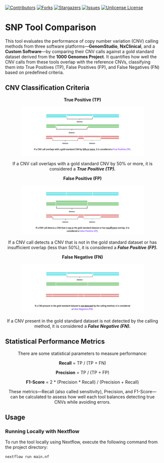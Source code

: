 <a id="readme-top"></a>

[![Contributors][contributors-shield]][contributors-url] [![Forks][forks-shield]][forks-url] [![Stargazers][stars-shield]][stars-url] [![Issues][issues-shield]][issues-url] [![Unlicense License][license-shield]][license-url]


# SNP Tool Comparison

This tool evaluates the performance of copy number variation (CNV) calling methods from three software platforms—**GenomStudio**, **NxClinical**, and a **Custom Software**—by comparing their CNV calls against a gold standard dataset derived from the **1000 Genomes Project**. It quantifies how well the CNV calls from these tools overlap with the reference CNVs, classifying them into True Positives (TP), False Positives (FP), and False Negatives (FN) based on predefined criteria.

## CNV Classification Criteria

<p align="center"> <b> True Positive (TP) </b> </p>
<p align="center"> <img src="./images/1.png" width="400" alt="True Positive CNV Overlap"> </p>
<p align="center"> If a CNV call overlaps with a gold standard CNV by 50% or more, it is considered a <b> <i> True Positive (TP). </i> </b> </p>

<p align="center"> <b> False Positive (FP) </b> </p>
<p align="center"> <img src="./images/2.png" width="400" alt="False Positive CNV Detection"> </p>
<p align="center"> If a CNV call detects a CNV that is not in the gold standard dataset or has insufficient overlap (less than 50%), it is considered a <b> <i> False Positive (FP). </i> </b> </p>

<p align="center"> <b> False Negative (FN) </b></p>
<p align="center"> <img src="./images/3.png" width="400" alt="False Negative CNV Miss"> </p>
<p align="center"> If a CNV present in the gold standard dataset is not detected by the calling method, it is considered a <i><b>False Negative (FN).</b></i> </p>

## Statistical Performance Metrics

<p align="center"> There are some statistical parameters to measure performance: </p>
<p align="center"> <b>Recall</b> = TP / (TP + FN) </p>
<p align="center"> <b>Precision</b> = TP / (TP + FP) </p>
<p align="center"> <b>F1-Score</b> = 2 * (Precision * Recall) / (Precision + Recall) </p>
<p align="center"> These metrics—Recall (also called sensitivity), Precision, and F1-Score—can be calculated to assess how well each tool balances detecting true CNVs while avoiding errors. </p>

## Usage

### Running Locally with Nextflow

[nextflow-shield]: https://img.shields.io/badge/Nextflow-Powered-blue.svg?logo=nextflow&style=flat-square
[nextflow-url]: https://www.nextflow.io/

To run the tool locally using Nextflow, execute the following command from the project directory:
```bash
nextflow run main.nf
```

[contributors-shield]: https://img.shields.io/github/contributors/arkhammknight/genomicdata.svg?style=flat-square
[contributors-url]: https://github.com/genomicdata/genomicdata/graphs/contributors
[forks-shield]: https://img.shields.io/github/forks/genomicdata/snptoolcomparison.svg?style=flat-square
[forks-url]: https://github.com/genomicdata/genomicdata/network/members
[stars-shield]: https://img.shields.io/github/stars/genomicdata/snptoolcomparison.svg?style=flat-square
[stars-url]: https://github.com/genomicdata/genomicdata/stargazers
[issues-shield]: https://img.shields.io/github/issues/genomicdata/genomicdata.svg?style=flat-square
[issues-url]: https://github.com/genomicdata/genomicdata/issues
[license-shield]: https://img.shields.io/github/license/genomicdata/genomicdata.svg?style=flat-square
[license-url]: https://github.com/genomicdata/genomicdata/blob/main/LICENSE

